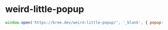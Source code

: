 # weird-little-popup

```js
window.open('https://bree.dev/weird-little-popup/', '_blank', { popup: true })
```
